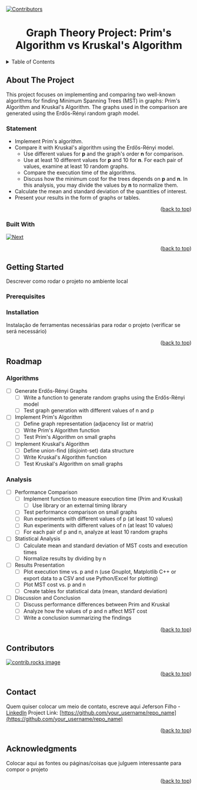 [![Contributors][contributors-shield]][contributors-url]

<div align="center">
  <h1 align="center">Graph Theory Project: Prim's Algorithm vs Kruskal's Algorithm</h1>
</div>

<!-- TABLE OF CONTENTS -->
<details>
  <summary>Table of Contents</summary>
  <ol>
    <li>
      <a href="#about-the-project">About The Project</a>
      <ul>
        <li><a href="#built-with">Built With</a></li>
      </ul>
    </li>
    <li>
      <a href="#getting-started">Getting Started</a>
      <ul>
        <li><a href="#prerequisites">Prerequisites</a></li>
        <li><a href="#installation">Installation</a></li>
      </ul>
    </li>
    <li><a href="#roadmap">Roadmap</a></li>
    <li><a href="#contributors">Contributors</a></li>
    <li><a href="#contact">Contact</a></li>
    <li><a href="#acknowledgments">Acknowledgments</a></li>
  </ol>
</details>

<!-- ABOUT THE PROJECT -->
## About The Project
This project focuses on implementing and comparing two well-known algorithms for finding Minimum Spanning Trees (MST) in graphs: Prim's Algorithm and Kruskal's Algorithm. The graphs used in the comparison are generated using the Erdős-Rényi random graph model.

### Statement
* Implement Prim's algorithm.
* Compare it with Kruskal's algorithm using the Erdős-Rényi model.
   * Use different values for **p** and the graph's order **n** for comparison.
   * Use at least 10 different values for **p** and 10 for **n**. For each pair of values, examine at least 10 random graphs.
   * Compare the execution time of the algorithms.
   * Discuss how the minimum cost for the trees depends on **p** and **n**. In this analysis, you may divide the values by **n** to normalize them.
* Calculate the mean and standard deviation of the quantities of interest.
* Present your results in the form of graphs or tables.

<p align="right">(<a href="#readme-top">back to top</a>)</p>

### Built With

[![Next][Cpp]][Cpp-url]

<p align="right">(<a href="#readme-top">back to top</a>)</p>

<!-- GETTING STARTED -->
## Getting Started

Descrever como rodar o projeto no ambiente local

### Prerequisites

### Installation

Instalação de ferramentas necessárias para rodar o projeto (verificar se será necessário)

<p align="right">(<a href="#readme-top">back to top</a>)</p>

<!-- ROADMAP -->
## Roadmap

### Algorithms
- [ ] Generate Erdős-Rényi Graphs
    - [ ] Write a function to generate random graphs using the Erdős-Rényi model
    - [ ] Test graph generation with different values of n and p
- [ ] Implement Prim's Algorithm
    - [ ] Define graph representation (adjacency list or matrix)
    - [ ] Write Prim's Algorithm function
    - [ ] Test Prim's Algorithm on small graphs
- [ ] Implement Kruskal's Algorithm
    - [ ] Define union-find (disjoint-set) data structure
    - [ ] Write Kruskal's Algorithm function
    - [ ] Test Kruskal's Algorithm on small graphs

### Analysis
- [ ] Performance Comparison
    - [ ] Implement function to measure execution time (Prim and Kruskal)
        - [ ] Use <chrono> library or an external timing library
    - [ ] Test performance comparison on small graphs
    - [ ] Run experiments with different values of p (at least 10 values)
    - [ ] Run experiments with different values of n (at least 10 values)
    - [ ] For each pair of p and n, analyze at least 10 random graphs
- [ ] Statistical Analysis
    - [ ] Calculate mean and standard deviation of MST costs and execution times
    - [ ] Normalize results by dividing by n
- [ ] Results Presentation
    - [ ] Plot execution time vs. p and n (use Gnuplot, Matplotlib C++ or export data to a CSV and use Python/Excel for plotting)
    - [ ] Plot MST cost vs. p and n
    - [ ] Create tables for statistical data (mean, standard deviation)
- [ ] Discussion and Conclusion
    - [ ] Discuss performance differences between Prim and Kruskal
    - [ ] Analyze how the values of p and n affect MST cost
    - [ ] Write a conclusion summarizing the findings

<p align="right">(<a href="#readme-top">back to top</a>)</p>

<!-- CONTRIBUTING -->
## Contributors

<a href="https://github.com/Jeferson-Filho/PrimAlgorithm/graphs/contributors">
  <img src="https://contrib.rocks/image?repo=Jeferson-Filho/PrimAlgorithm" alt="contrib.rocks image" />
</a>

<p align="right">(<a href="#readme-top">back to top</a>)</p>

<!-- CONTACT -->
## Contact

Quem quiser colocar um meio de contato, escreve aqui
Jeferson Filho - [LinkedIn](https://www.linkedin.com/in/jdietrichfho/)
Project Link: [https://github.com/your_username/repo_name](https://github.com/your_username/repo_name)

<p align="right">(<a href="#readme-top">back to top</a>)</p>

<!-- ACKNOWLEDGMENTS -->
## Acknowledgments

Colocar aqui as fontes ou páginas/coisas que julguem interessante para compor o projeto

<p align="right">(<a href="#readme-top">back to top</a>)</p>

<!-- MARKDOWN LINKS & IMAGES -->
<!-- https://www.markdownguide.org/basic-syntax/#reference-style-links -->
[contributors-shield]: https://img.shields.io/github/contributors/Jeferson-Filho/PrimAlgorithm.svg?style=for-the-badge
[contributors-url]: https://github.com/Jeferson-Filho/PrimAlgorithm/graphs/contributors
[Cpp]: https://img.shields.io/badge/C%2B%2B-00599C?style=for-the-badge&logo=c%2B%2B&logoColor=white
[Cpp-url]: https://devdocs.io/cpp/
